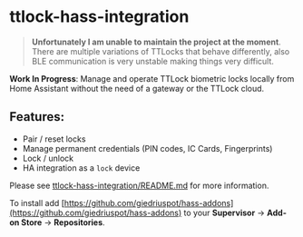 # ttlock-hass-integration

> **Unfortunately I am unable to maintain the project at the moment**. There are multiple variations of TTLocks that behave differently, also BLE communication is very unstable making things very difficult.  

**Work In Progress**: Manage and operate TTLock biometric locks locally from Home Assistant without the need of a gateway or the TTLock cloud.

## Features:
- Pair / reset locks  
- Manage permanent credentials (PIN codes, IC Cards, Fingerprints)  
- Lock / unlock  
- HA integration as a `lock` device

Please see [ttlock-hass-integration/README.md](./ttlock-hass-integration/README.md) for more information.  

To install add [https://github.com/giedriuspot/hass-addons](https://github.com/giedriuspot/hass-addons) to your **Supervisor** -> **Add-on Store** -> **Repositories**.  

